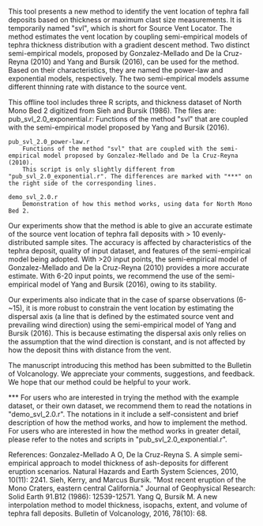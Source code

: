 This tool presents a new method to identify the vent location of tephra fall deposits based on thickness or maximum clast size measurements. It is temporarily named "svl", which is short for Source Vent Locator. The method estimates the vent location by coupling semi-empirical models of tephra thickness distribution with a gradient descent method. Two distinct semi-empirical models, proposed by Gonzalez-Mellado and De la Cruz-Reyna (2010) and Yang and Bursik (2016), can be used for the method. Based on their characteristics, they are named the power-law and exponential models, respectively. The two semi-empirical models assume different thinning rate with distance to the source vent.

This offline tool includes three R scripts, and thickness dataset of North Mono Bed 2 digitized from Sieh and Bursik (1986).
The files are:
	pub_svl_2.0_exponential.r:
		Functions of the method "svl" that are coupled with the semi-empirical model proposed by Yang and Bursik (2016). 

	pub_svl_2.0_power-law.r
		Functions of the method "svl" that are coupled with the semi-empirical model proposed by Gonzalez-Mellado and De la Cruz-Reyna (2010).
		This script is only slightly different from "pub_svl_2.0_exponential.r". The differences are marked with "***" on the right side of the corresponding lines.
	
	demo_svl_2.0.r
		Demonstration of how this method works, using data for North Mono Bed 2. 		

Our experiments show that the method is able to give an accurate estimate of the source vent location of tephra fall deposits with > 10 evenly-distributed sample sites. The accuracy is affected by characteristics of the tephra deposit, quality of input dataset, and features of the semi-empirical model being adopted. With >20 input points, the semi-empirical model of Gonzalez-Mellado and De la Cruz-Reyna (2010) provides a more accurate estimate. With 6-20 input points, we recommend the use of the semi-empirical model of Yang and Bursik (2016), owing to its stability. 

Our experiments also indicate that in the case of sparse observations (6-~15), it is more robust to constrain the vent location by estimating the dispersal axis (a line that is defined by the estimated source vent and prevailing wind direction) using the semi-empirical model of Yang and Bursik (2016). This is because estimating the dispersal axis only relies on the assumption that the wind direction is constant, and is not affected by how the deposit thins with distance from the vent. 

The manuscript introducing this method has been submitted to the Bulletin of Volcanology. 
We appreciate your comments, suggestions, and feedback. We hope that our method could be helpful to your work. 

*** For users who are interested in trying the method with the example dataset, or their own dataset, we recommend them to read the notations in "demo_svl_2.0.r". The notations in it include a self-consistent and brief description of how the method works, and how to implement the method. For users who are interested in how the method works in greater detail, please refer to the notes and scripts in "pub_svl_2.0_exponential.r".



References:
	Gonzalez-Mellado A O, De la Cruz-Reyna S. A simple semi-empirical approach to model thickness of ash-deposits for different eruption scenarios. Natural Hazards and Earth System Sciences, 2010, 10(11): 2241.
	Sieh, Kerry, and Marcus Bursik. "Most recent eruption of the Mono Craters, eastern central California." Journal of Geophysical Research: Solid Earth 91.B12 (1986): 12539-12571.
	Yang Q, Bursik M. A new interpolation method to model thickness, isopachs, extent, and volume of tephra fall deposits. Bulletin of Volcanology, 2016, 78(10): 68.
